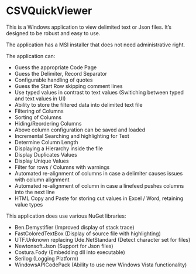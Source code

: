 # CSVQuickViewer

This is a Windows application to view delimited text or Json files.
It’s designed to be robust and easy to use.

The application has a MSI installer that does not need administrative right. 

The application can:
* Guess the appropriate Code Page
* Guess the Delimiter, Record Separator
* Configurable handling of quotes
* Guess the Start Row skipping comment lines
* Use typed values in contrast to text values (Switiching between typed and text values in UI)
* Ability to store the filtered data into delimited text file
* Filtering of Columns
* Sorting of Columns
* Hiding/Reordering Columns
* Above column configuration can be saved and loaded
* Incremental Searching and highlighting for Text
* Determine Column Length
* Displaying a Hierarchy inside the file
* Display Duplicates Values
* Display Unique Values
* Filter for rows / Columns with warnings
* Automated re-alignment of columns in case a delimiter causes issues with column alignment
* Automated re-alignment of column in case a linefeed pushes columns into the next line
* HTML Copy and Paste for storing cut values in Excel / Word,  retaining value types

This application does use various NuGet libraries:
* Ben.Demystifier (Improved display of stack trace)
* FastColoredTextBox (Display of source file with highlighting)
* UTF.Unknown replacing Ude.NetStandard  (Detect character set for files)
* Newtonsoft.Json (Support for Json files)
* Costura.Fody (Embedding dll into executable)
* Serilog (Logging Platform)
* WindowsAPICodePack (Ability to use new Windows Vista functionality)

